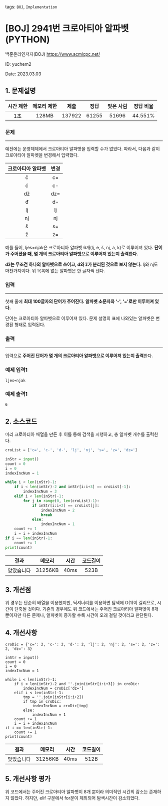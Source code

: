 tags: `BOJ`, `Implementation`
# [BOJ] 2941번 크로아티아 알파벳 (PYTHON)
백준온라인저지(BOJ) https://www.acmicpc.net/

ID: yuchem2

Date: 2023.03.03

## 1. 문제설명
| 시간 제한 | 메모리 제한 | 제출  | 정답 | 맞은 사람 | 정답 비율 |
| :---: | :---: | :---: | :---: | :---: | :---: |
| 1초 | 128MB | 137922 | 61255 | 51696 | 44.551% |

### 문제
---
예전에는 운영체제에서 크로아티아 알파벳을 입력할 수가 없었다. 따라서, 다음과 같이 크로아티아 알파벳을 변경해서 입력했다.

|크로아티아 알파벳 |변경|
|:--------------:|:---:|
| č |	c= |
| ć | c- |
| dž | dz= |
| đ	| d- |
| lj	| lj |
| nj	| nj |
| š | s= |
| ž	| z= |

예를 들어, ljes=njak은 크로아티아 알파벳 6개(lj, e, š, nj, a, k)로 이루어져 있다. **단어가 주어졌을 때, 몇 개의 크로아티아 알파벳으로 이루어져 있는지 출력한다.**

**dž는 무조건 하나의 알파벳으로 쓰이고, d와 ž가 분리된 것으로 보지 않는다.** lj와 nj도 마찬가지이다. 위 목록에 없는 알파벳은 한 글자씩 센다.

### 입력
---
첫째 줄에 **최대 100글자의 단어가 주어진다. 알파벳 소문자와 '-', '='로만 이루어져 있다.**

단어는 크로아티아 알파벳으로 이루어져 있다. 문제 설명의 표에 나와있는 알파벳은 변경된 형태로 입력된다.

### 출력
---
입력으로 **주어진 단어가 몇 개의 크로아티아 알파벳으로 이루어져 있는지 출력**한다.

### 예제 입력1
```
ljes=njak
```
### 예제 출력1
```
6
```

## 2. 소스코드
미리 크로아티아 배열을 만든 후 이를 통해 검색을 시행하고, 총 알파벳 개수를 출력한다. 
```Python
croList = ['c=', 'c-', 'd-', 'lj', 'nj', 's=', 'z=', 'dz=']

inStr = input()
count = 0
i = 0
indexIncNum = 1

while i < len(inStr)-1: 
    if i < len(inStr)-2 and inStr[i:i+3] == croList[-1]:
        indexIncNum = 3
    elif i < len(inStr)-1:
        for j in range(0, len(croList)-1):
            if inStr[i:i+2] == croList[j]:
                indexIncNum = 2
                break
            else:
                indexIncNum = 1
    count += 1
    i = i + indexIncNum
if i == len(inStr)-1:
    count += 1
print(count)
```

| 결과 | 메모리 | 시간 | 코드길이 |
|:---:|:-----: | :---: | :----: |
| 맞았습니다 | 31256KB | 40ms | 523B |

## 3. 개선점
위 경우는 단순히 배열을 이용했지만, 딕셔너리를 이용하면 탐색에 O(1)이 걸리므로, 시간이 단축될 것이다. 
기존의 경우에도 위 코드에서는 주어진 크로아티아 알파벳이 8개 뿐이지만 다른 문제나, 알파벳이 증가할 수록 시간이 오래 걸릴 것이라고 판단된다. 

## 4. 개선사항
```Pyhon
croDic = {'c=': 2, 'c-': 2, 'd-': 2, 'lj': 2, 'nj': 2, 's=': 2, 'z=': 2, 'dz=': 3}

inStr = input()
count = 0
i = 0
indexIncNum = 1

while i < len(inStr)-1: 
    if i < len(inStr)-2 and ''.join(inStr[i:i+3]) in croDic:
        indexIncNum = croDic['dz=']
    elif i < len(inStr)-1:
        tmp = ''.join(inStr[i:i+2])
        if tmp in croDic:
            indexIncNum = croDic[tmp]
        else:
            indexIncNum = 1
    count += 1
    i = i + indexIncNum
if i == len(inStr)-1:
    count += 1
print(count)
```

| 결과 | 메모리 | 시간 | 코드길이 |
|:---:|:-----: | :---: | :----: |
| 맞았습니다 | 31256KB | 40ms | 512B |

## 5. 개선사항 평가
위 코드에서는 주어진 크로아티아 알파벳이 8개 뿐이라 의미적인 시간의 감소는 존재하지 않았다. 
하지만, elif 구문에서 for문이 제외되어 탐색시간이 감소되었다. 
